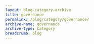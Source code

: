 ```yaml
---
layout: blog-category-archive
title: governance
permalink: /blog/category/governance/
archive-name: governance
archive-type: Category
breadcrumb: blog
---
```

